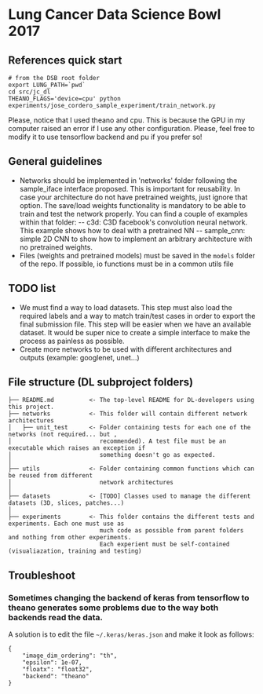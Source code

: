 # Lung Cancer Data Science Bowl 2017

## References quick start

```
# from the DSB root folder
export LUNG_PATH=`pwd`
cd src/jc_dl
THEANO_FLAGS='device=cpu' python experiments/jose_cordero_sample_experiment/train_network.py
```
Please, notice that I used theano and cpu. This is because the GPU in my computer raised an error if I use any other configuration. Please, feel free to modify it to use tensorflow backend and pu if you prefer so!

## General guidelines
 - Networks should be implemented in 'networks' folder following the sample_iface interface proposed. This is important for reusability. In case your architecture do not have pretrained weights, just ignore that option. The save/load weights functionality is mandatory to be able to train and test the network properly. You can find a couple of examples within that folder:
 -- c3d: C3D facebook's convolution neural network. This example shows how to deal with a pretrained NN
 -- sample_cnn: simple 2D CNN to show how to implement an arbitrary architecture with no pretrained weights.
 - Files (weights and pretrained models) must be saved in the `models` folder of the repo. If possible, io functions must be in a common utils file

## TODO list
 - We must find a way to load datasets. This step must also load the required labels and a way to match train/test cases in order to export the final submission file. This step will be easier when we have an available dataset. It would be super nice to create a simple interface to make the process as painless as possible.
 - Create more networks to be used with different architectures and outputs (example: googlenet, unet...)

## File structure (DL subproject folders)


```
├── README.md          <- The top-level README for DL-developers using this project.
├── networks           <- This folder will contain different network architectures
│   ├── unit_test      <- Folder containing tests for each one of the networks (not required... but ,
│                         recommended). A test file must be an executable which raises an exception if
│                         something doesn't go as expected.
│
├── utils              <- Folder containing common functions which can be reused from different
│                         network architectures
│
├── datasets           <- [TODO] Classes used to manage the different datasets (3D, slices, patches...)
│
├── experiments        <- This folder contains the different tests and experiments. Each one must use as
                          much code as possible from parent folders and nothing from other experiments.
                          Each experient must be self-contained (visualiazation, training and testing)
```

## Troubleshoot

### Sometimes changing the backend of keras from tensorflow to theano generates some problems due to the way both backends read the data.

A solution is to edit the file `~/.keras/keras.json` and make it look as follows:
```
{
    "image_dim_ordering": "th",
    "epsilon": 1e-07,
    "floatx": "float32",
    "backend": "theano"
}
```
